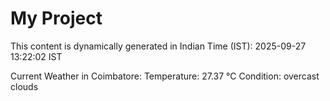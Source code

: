 # My Project

This content is dynamically generated in Indian Time (IST): 2025-09-27 13:22:02 IST


Current Weather in Coimbatore:
Temperature: 27.37 °C
Condition: overcast clouds
